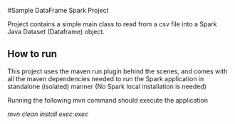 #Sample DataFrame Spark Project

Project contains a simple main class to read from a csv file into a Spark Java Dataset (Dataframe) object.

## How to run

This project uses the maven run plugin behind the scenes, and comes with all the maven dependencies needed to run the 
Spark application in standalone (isolated) manner (No Spark local installation is needed)

Running the following mvn command should execute the application

*mvn clean install exec:exec*